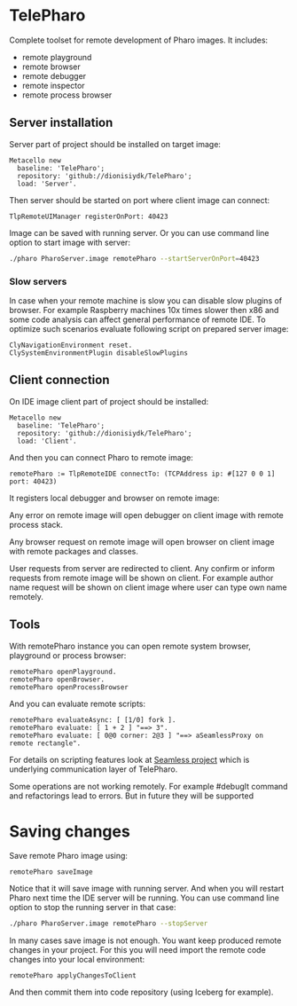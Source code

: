 # TelePharo
Complete toolset for remote development of Pharo images. It includes:

- remote playground
- remote browser
- remote debugger
- remote inspector
- remote process browser

## Server installation
Server part of project should be installed on target image:
```Smalltalk
Metacello new
  baseline: 'TelePharo';
  repository: 'github://dionisiydk/TelePharo';
  load: 'Server'.
```
Then server should be started on port where client image can connect:
```Smalltalk
TlpRemoteUIManager registerOnPort: 40423
```
Image can be saved with running server. Or you can use command line option to start image with server:
```bash
./pharo PharoServer.image remotePharo --startServerOnPort=40423
```
### Slow servers
In case when your remote machine is slow you can disable slow plugins of browser. For example Raspberry machines 10x times slower then x86 and some code analysis can affect general performance of remote IDE. To optimize such scenarios evaluate following script on prepared server image:
```Smalltalk
ClyNavigationEnvironment reset.
ClySystemEnvironmentPlugin disableSlowPlugins
```
## Client connection
On IDE image client part of project should be installed:
```Smalltalk
Metacello new
  baseline: 'TelePharo';
  repository: 'github://dionisiydk/TelePharo';
  load: 'Client'.
```
And then you can connect Pharo to remote image:
```Smalltalk
remotePharo := TlpRemoteIDE connectTo: (TCPAddress ip: #[127 0 0 1] port: 40423)
```
It registers local debugger and browser on remote image:

Any error on remote image will open debugger on client image with remote process stack.

Any browser request on remote image will open browser on client image with remote packages and classes.

User requests from server are redirected to client. Any confirm or inform requests from remote image will be shown on client. For example author name request will be shown on client image where user can type own name remotely.
## Tools
With remotePharo instance you can open remote system browser, playground or process browser:
```Smalltalk
remotePharo openPlayground.
remotePharo openBrowser.
remotePharo openProcessBrowser
```
And you can evaluate remote scripts:
```Smalltalk
remotePharo evaluateAsync: [ [1/0] fork ].
remotePharo evaluate: [ 1 + 2 ] "==> 3".
remotePharo evaluate: [ 0@0 corner: 2@3 ] "==> aSeamlessProxy on remote rectangle".
```
For details on scripting features look at [Seamless project](https://github.com/dionisiydk/Seamless) which is underlying communication layer of TelePharo.

Some operations are not working remotely. For example #debugIt command and refactorings lead to errors. But in future they will be supported

# Saving changes
Save remote Pharo image using:
```Smalltalk
remotePharo saveImage
```
Notice that it will save image with running server. And when you will restart Pharo next time the IDE server will be running.
You can use command line option to stop the running server in that case:
```bash
./pharo PharoServer.image remotePharo --stopServer
```
In many cases save image is not enough. You want keep produced remote changes in your project.
For this you will need import the remote code changes into your local environment:
```Smalltalk
remotePharo applyChangesToClient
```
And then commit them into code repository (using Iceberg for example).
